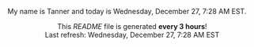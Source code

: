 My name is Tanner and today is Wednesday, December 27, 7:28 AM EST.

<p align="center">This <i>README</i> file is generated <b>every 3 hours</b>!</br>Last refresh: Wednesday, December 27, 7:28 AM EST<br /></p>
